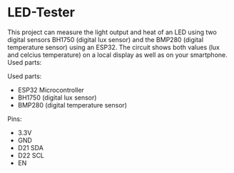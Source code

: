 # LED-Tester

This project can measure the light output and heat of an LED using two digital sensors BH1750 (digital lux sensor) and the BMP280 (digital temperature sensor) using an ESP32. 
The circuit shows both values ​​(lux and celcius temperature) on a local display as well as on your smartphone. 
Used parts:

Used parts:
- ESP32 Microcontroller
- BH1750 (digital lux sensor)
- BMP280 (digital temperature sensor)

Pins:
- 3.3V
- GND
- D21 SDA
- D22 SCL
- EN

